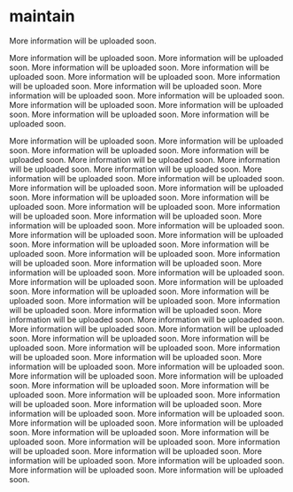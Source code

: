 # maintain
More information will be uploaded soon.

More information will be uploaded soon.
More information will be uploaded soon.
More information will be uploaded soon.
More information will be uploaded soon.
More information will be uploaded soon.
More information will be uploaded soon.
More information will be uploaded soon.
More information will be uploaded soon.
More information will be uploaded soon.
More information will be uploaded soon.
More information will be uploaded soon.
More information will be uploaded soon.
More information will be uploaded soon.

More information will be uploaded soon.
More information will be uploaded soon.
More information will be uploaded soon.
More information will be uploaded soon.
More information will be uploaded soon.
More information will be uploaded soon.
More information will be uploaded soon.
More information will be uploaded soon.
More information will be uploaded soon.
More information will be uploaded soon.
More information will be uploaded soon.
More information will be uploaded soon.
More information will be uploaded soon.
More information will be uploaded soon.
More information will be uploaded soon.
More information will be uploaded soon.
More information will be uploaded soon.
More information will be uploaded soon.
More information will be uploaded soon.
More information will be uploaded soon.
More information will be uploaded soon.
More information will be uploaded soon.
More information will be uploaded soon.
More information will be uploaded soon.
More information will be uploaded soon.
More information will be uploaded soon.
More information will be uploaded soon.
More information will be uploaded soon.
More information will be uploaded soon.
More information will be uploaded soon.
More information will be uploaded soon.
More information will be uploaded soon.
More information will be uploaded soon.
More information will be uploaded soon.
More information will be uploaded soon.
More information will be uploaded soon.
More information will be uploaded soon.
More information will be uploaded soon.
More information will be uploaded soon.
More information will be uploaded soon.
More information will be uploaded soon.
More information will be uploaded soon.
More information will be uploaded soon.
More information will be uploaded soon.
More information will be uploaded soon.
More information will be uploaded soon.
More information will be uploaded soon.
More information will be uploaded soon.
More information will be uploaded soon.
More information will be uploaded soon.
More information will be uploaded soon.
More information will be uploaded soon.
More information will be uploaded soon.
More information will be uploaded soon.
More information will be uploaded soon.
More information will be uploaded soon.
More information will be uploaded soon.
More information will be uploaded soon.
More information will be uploaded soon.
More information will be uploaded soon.
More information will be uploaded soon.
More information will be uploaded soon.
More information will be uploaded soon.
More information will be uploaded soon.
More information will be uploaded soon.
